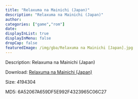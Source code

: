 ```yaml
---
title: "Relaxuma na Mainichi (Japan)"
description: "Relaxuma na Mainichi (Japan)"
author: 
categories: ["game","rom"]
date: 
displayInList: true
displayInMenu: false
dropCap: false
featuredImage: /img/gba/Relaxuma na Mainichi [Japan].jpg
---
```


Description: Relaxuma na Mainichi (Japan)

Download: <a style="text-decoration:underline;" href="https://mega.nz/#!PSQkmShQ!OXkTr5S4VN_vfsagxydFm9sTtO9O4Z7HFMe7J0Yt_SE" target = "_blank" rel = "nofollow" > Relaxuma na Mainichi (Japan)</a>

Size: 4194304

MD5: 6A52067A659DF5E992F4323965C06C27

